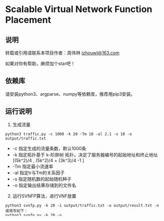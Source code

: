 # Scalable Virtual Network Function Placement

## 说明

转载或引用请联系本项目作者：周伟林 izhouwl@163.com

如果对你有帮助，麻烦加个star吧！

## 依赖库

请安装python3、argparse、numpy等依赖库，推荐用pip3安装。

## 运行说明

1. 生成流量

```
python3 traffic.py -c 1000 -k 20 -Tm 10 -al 2.1 -s 10 -o output/traffic.txt
```

+ -c 指定生成的流量条数，默认1000条
+ -k 指定拓扑基于 k-阶胖树 拓扑。决定了服务器编号的起始地址和终止地址 [(5k^2)/4 , (5k^2)/4 + (3k^3)/4 -1 ]
+ -Tm 指定最小流速率
+ -al 指定tr与Tm的关系因子
+ -s 指定随机数的起始随机种子
+ -o 指定输出结果存储到的文件名

2. 运行SVNFP算法，进行VNF放置

```
python3 svnfp.py -k 20 -i output/traffic.txt -o output/result.txt -n
或简写如下：
python3 svnfp.py -k 20 -n
```

+ -i 指定读入文件名
+ -o 指定输出文件名

3. 分析结果，统计总流路径长度、平均流路径长度、接受率等

```
python3 resultAnalysis.py -k 20 -i output/result.txt -o output/analysis.txt
或简写如下：
python3 resultAnalysis.py -k 20
```

+ -i 指定读入文件名
+ -o 指定输出文件名

## 文件格式说明

1. traffic.txt

```
r'(?P<src>[0-9]+)\s(?P<dst>[0-9]+)\s(?P<tr>[0-9]+\.[0-9]+)\s(?P<peak>[0-9]+\.[0-9]+)\s(?P<sfcLen>[0-9]+)\s(?P<sfc>\[([0-9]+, )*[0-9]+\])'
<src, dst, tr, peak, sfcLen, <sfc>>
```

2. result.txt

```
r'(?P<dId>[0-9]+)\s(?P<src>[0-9]+)\s(?P<dst>[0-9]+)\s(?P<exp>[0-9]+\.[0-9]+)\s(?P<mipsList>\[([0-9]+, )*[0-9]*\])\s(?P<servList>\[([0-9]+, )*[0-9]*\])'
<dId, src, dst, exp, <mipsList>, <severNo>>
serverNo 为对应vnf的所部署到的服务器编号，若为空，表示reject；
```

3. analysis.txt

```
<dId, hops>
```

## 评估

1. 随着 tr -> peak的流数量增加，丢包率的变化情况。

```
python3 plr.py -c 1000 -k 20 -i ../output/result.txt -o ../output/plr.txt -s 10
或简写如下：
python3 plr.py
```

+ -c 指定生成的流量条数，默认1000条
+ -k 指定拓扑基于 k-阶胖树 拓扑，默认20
+ -i 指定读入文件名
+ -o 指定输出文件名
+ -s 指定随机数的起始随机种子


## mytest

使用20-阶胖树拓扑，共有2000台服务器，每台服务器计算能力为100000mips。

1. 1000条流量

python3 traffic.py -c 1000 -k 20 -Tm 10 -al 2.1 -s 10 -o output/traffic.txt
python3 svnfp.py -k 20 -i output/traffic.txt -o output/result.txt -n
python3 resultAnalysis.py -c 1000 -k 20 -i output/result.txt -o output/analysis.txt
python3 plr.py -c 1000 -k 20 -i output/result.txt -o output/plr.txt -s 10

2. 5000条流量

python3 traffic.py -c 5000 -k 20 -Tm 10 -al 2.1 -s 10 -o output/traffic.txt
python3 svnfp.py -k 20 -i output/traffic.txt -o output/result.txt -n
python3 resultAnalysis.py -c 5000 -k 20 -i output/result.txt -o output/analysis.txt
python3 plr.py -c 5000 -k 20 -i output/result.txt -o output/plr.txt -s 10
